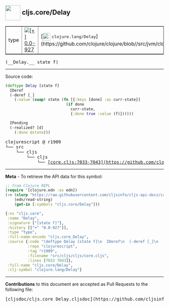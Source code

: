 ## <img width="48px" valign="middle" src="http://i.imgur.com/Hi20huC.png"> cljs.core/Delay

 <table border="1">
<tr>

<td>type</td>
<td><a href="https://github.com/cljsinfo/cljs-api-docs/tree/0.0-927"><img valign="middle" alt="[+] 0.0-927" src="https://img.shields.io/badge/+-0.0--927-lightgrey.svg"></a> </td>
<td>
[<img height="24px" valign="middle" src="http://i.imgur.com/1GjPKvB.png"> <samp>clojure.lang/Delay</samp>](https://github.com/clojure/clojure/blob//src/jvm/clojure/lang/Delay.java)
</td>
</tr>
</table>

 <samp>
(__Delay.__ state f)<br>
</samp>

---





Source code:

```clj
(deftype Delay [state f]
  IDeref
  (-deref [_]
    (:value (swap! state (fn [{:keys [done] :as curr-state}]
                           (if done
                             curr-state,
                             {:done true :value (f)})))))

  IPending
  (-realized? [d]
    (:done @state)))
```

 <pre>
clojurescript @ r1909
└── src
    └── cljs
        └── cljs
            └── <ins>[core.cljs:7033-7043](https://github.com/clojure/clojurescript/blob/r1909/src/cljs/cljs/core.cljs#L7033-L7043)</ins>
</pre>


---

__Meta__ - To retrieve the API data for this symbol:

```clj
;; from Clojure REPL
(require '[clojure.edn :as edn])
(-> (slurp "https://raw.githubusercontent.com/cljsinfo/cljs-api-docs/catalog/cljs-api.edn")
    (edn/read-string)
    (get-in [:symbols "cljs.core/Delay"]))
```

```clj
{:ns "cljs.core",
 :name "Delay",
 :signature ["[state f]"],
 :history [["+" "0.0-927"]],
 :type "type",
 :full-name-encode "cljs.core_Delay",
 :source {:code "(deftype Delay [state f]\n  IDeref\n  (-deref [_]\n    (:value (swap! state (fn [{:keys [done] :as curr-state}]\n                           (if done\n                             curr-state,\n                             {:done true :value (f)})))))\n\n  IPending\n  (-realized? [d]\n    (:done @state)))",
          :repo "clojurescript",
          :tag "r1909",
          :filename "src/cljs/cljs/core.cljs",
          :lines [7033 7043]},
 :full-name "cljs.core/Delay",
 :clj-symbol "clojure.lang/Delay"}

```

---

__Contributions__ to this document are accepted as Pull Requests to the following file:

 <pre>
[cljsdoc/cljs.core_Delay.cljsdoc](https://github.com/cljsinfo/cljs-api-docs/blob/master/cljsdoc/cljs.core_Delay.cljsdoc)
</pre>

